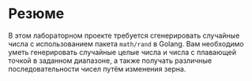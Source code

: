 # Резюме

В этом лабораторном проекте требуется сгенерировать случайные числа с использованием пакета `math/rand` в Golang. Вам необходимо уметь генерировать случайные целые числа и числа с плавающей точкой в заданном диапазоне, а также получать различные последовательности чисел путём изменения зерна.
